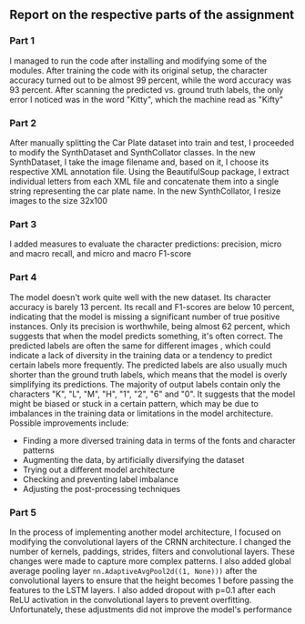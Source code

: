 ## Report on the respective parts of the assignment

### Part 1

I managed to run the code after installing and modifying some of the modules. After training the code with its original setup, the character accuracy turned out to be almost 99 percent, while the word accuracy was 93 percent. After scanning the predicted vs. ground truth labels, the only error I noticed was in the word "Kitty", which the machine read as "Kifty"

### Part 2

After manually splitting the Car Plate dataset into train and test, I proceeded to modify the SynthDataset and SynthCollator classes. In the new SynthDataset, I take the image filename and, based on it, I choose its respective XML annotation file. Using the BeautifulSoup package, I extract individual letters from each XML file and concatenate them into a single string representing the car plate name. In the new SynthCollator, I resize images to the size 32x100

### Part 3

I added measures to evaluate the character predictions: precision, micro and macro recall, and micro and macro F1-score

### Part 4

The model doesn't work quite well with the new dataset. Its character accuracy is barely 13 percent. Its recall and F1-scores are below 10 percent, indicating that the model is missing a significant number of true positive instances. Only its precision is worthwhile, being almost 62 percent, which suggests that when the model predicts something, it's often correct. The predicted labels are often the same for different images , which could indicate a lack of diversity in the training data or a tendency to predict certain labels more frequently. The predicted labels are also usually much shorter than the ground truth labels, which means that the model is overly simplifying its predictions. The majority of output labels contain only the characters "K", "L", "M", "H", "1", "2", "6" and "0".  It suggests that the model might be biased or stuck in a certain pattern, which may be due to imbalances in the training data or limitations in the model architecture. Possible improvements include:

- Finding a more diversed training data in terms of the fonts and character patterns
- Augmenting the data, by artificially diversifying the dataset
- Trying out a different model architecture
- Checking and preventing label imbalance
- Adjusting the post-processing techniques

### Part 5

In the process of implementing another model architecture, I focused on modifying the convolutional layers of the CRNN architecture. I changed the number of kernels, paddings, strides, filters and convolutional layers. These changes were made to capture more complex patterns. I also added global average pooling layer ```nn.AdaptiveAvgPool2d((1, None)))``` after the convolutional layers to ensure that the height becomes 1 before passing the features to the LSTM layers. I also added dropout with p=0.1 after each ReLU activation in the convolutional layers to prevent overfitting. Unfortunately, these adjustments did not improve the model's performance